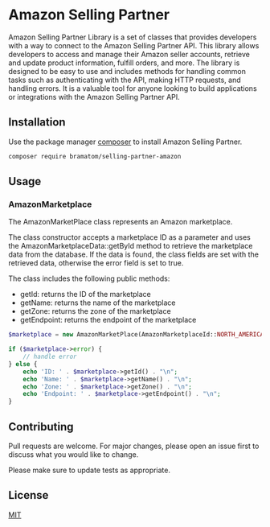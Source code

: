 # Amazon Selling Partner

Amazon Selling Partner Library is a set of classes that provides developers with a way to connect to the Amazon Selling Partner API. This library allows developers to access and manage their Amazon seller accounts, retrieve and update product information, fulfill orders, and more. The library is designed to be easy to use and includes methods for handling common tasks such as authenticating with the API, making HTTP requests, and handling errors. It is a valuable tool for anyone looking to build applications or integrations with the Amazon Selling Partner API.

## Installation

Use the package manager [composer](https://getcomposer.org/) to install Amazon Selling Partner.

```bash
composer require bramatom/selling-partner-amazon
```

## Usage
### AmazonMarketplace
The AmazonMarketPlace class represents an Amazon marketplace.

The class constructor accepts a marketplace ID as a parameter and uses the AmazonMarketplaceData::getById method to retrieve the marketplace data from the database. If the data is found, the class fields are set with the retrieved data, otherwise the error field is set to true.

The class includes the following public methods:

- getId: returns the ID of the marketplace
- getName: returns the name of the marketplace
- getZone: returns the zone of the marketplace
- getEndpoint: returns the endpoint of the marketplace

```php
$marketplace = new AmazonMarketPlace(AmazonMarketplaceId::NORTH_AMERICA);

if ($marketplace->error) {
    // handle error
} else {
    echo 'ID: ' . $marketplace->getId() . "\n";
    echo 'Name: ' . $marketplace->getName() . "\n";
    echo 'Zone: ' . $marketplace->getZone() . "\n";
    echo 'Endpoint: ' . $marketplace->getEndpoint() . "\n";
}

```

## Contributing

Pull requests are welcome. For major changes, please open an issue first
to discuss what you would like to change.

Please make sure to update tests as appropriate.

## License

[MIT](https://choosealicense.com/licenses/mit/)